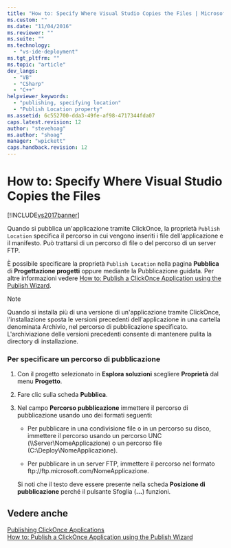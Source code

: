 ```yaml
---
title: "How to: Specify Where Visual Studio Copies the Files | Microsoft Docs"
ms.custom: ""
ms.date: "11/04/2016"
ms.reviewer: ""
ms.suite: ""
ms.technology: 
  - "vs-ide-deployment"
ms.tgt_pltfrm: ""
ms.topic: "article"
dev_langs: 
  - "VB"
  - "CSharp"
  - "C++"
helpviewer_keywords: 
  - "publishing, specifying location"
  - "Publish Location property"
ms.assetid: 6c552700-dda3-49fe-af98-4717344fda07
caps.latest.revision: 12
author: "stevehoag"
ms.author: "shoag"
manager: "wpickett"
caps.handback.revision: 12
---
```

# How to: Specify Where Visual Studio Copies the Files
[!INCLUDE[vs2017banner](../code-quality/includes/vs2017banner.md)]

Quando si pubblica un'applicazione tramite ClickOnce, la proprietà `Publish Location` specifica il percorso in cui vengono inseriti i file dell'applicazione e il manifesto.  Può trattarsi di un percorso di file o del percorso di un server FTP.  
  
 È possibile specificare la proprietà `Publish Location` nella pagina **Pubblica** di **Progettazione progetti** oppure mediante la Pubblicazione guidata.  Per altre informazioni vedere [How to: Publish a ClickOnce Application using the Publish Wizard](../Topic/How%20to:%20Publish%20a%20ClickOnce%20Application%20using%20the%20Publish%20Wizard.md).  
  
> [!NOTE]
>  Quando si installa più di una versione di un'applicazione tramite ClickOnce, l'installazione sposta le versioni precedenti dell'applicazione in una cartella denominata Archivio, nel percorso di pubblicazione specificato.  L'archiviazione delle versioni precedenti consente di mantenere pulita la directory di installazione.  
  
### Per specificare un percorso di pubblicazione  
  
1.  Con il progetto selezionato in **Esplora soluzioni** scegliere **Proprietà** dal menu **Progetto**.  
  
2.  Fare clic sulla scheda **Pubblica**.  
  
3.  Nel campo **Percorso pubblicazione** immettere il percorso di pubblicazione usando uno dei formati seguenti:  
  
    -   Per pubblicare in una condivisione file o in un percorso su disco, immettere il percorso usando un percorso UNC \(\\\\Server\\NomeApplicazione\) o un percorso file \(C:\\Deploy\\NomeApplicazione\).  
  
    -   Per pubblicare in un server FTP, immettere il percorso nel formato ftp:\/\/ftp.microsoft.com\/NomeApplicazione.  
  
     Si noti che il testo deve essere presente nella scheda **Posizione di pubblicazione** perché il pulsante Sfoglia \(**...**\) funzioni.  
  
## Vedere anche  
 [Publishing ClickOnce Applications](../deployment/publishing-clickonce-applications.md)   
 [How to: Publish a ClickOnce Application using the Publish Wizard](../Topic/How%20to:%20Publish%20a%20ClickOnce%20Application%20using%20the%20Publish%20Wizard.md)